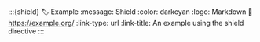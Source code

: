 :::{shield}
:label: Example
:message: Shield
:color: darkcyan
:logo: Markdown
:link: https://example.org/
:link-type: url
:link-title: An example using the shield directive
:::
